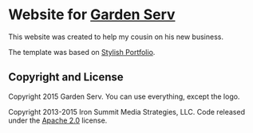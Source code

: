 # Website for [Garden Serv](http://www.gardenserv.com.br/)

This website was created to help my cousin on his new business.

The template was based on [Stylish Portfolio](http://startbootstrap.com/template-overviews/stylish-portfolio/).

## Copyright and License

Copyright 2015 Garden Serv. You can use everything, except the logo. 

Copyright 2013-2015 Iron Summit Media Strategies, LLC. Code released under the [Apache 2.0](https://github.com/IronSummitMedia/startbootstrap-stylish-portfolio/blob/gh-pages/LICENSE) license.
